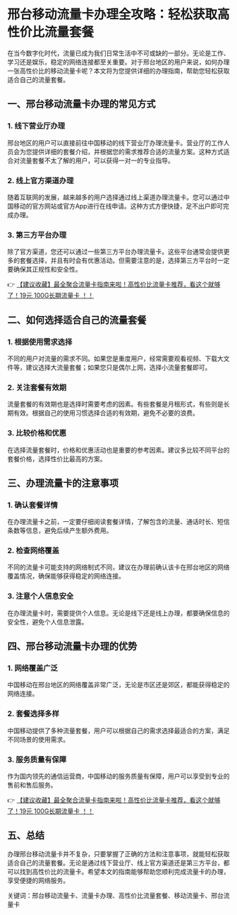 # 邢台移动流量卡办理全攻略：轻松获取高性价比流量套餐

在当今数字化时代，流量已成为我们日常生活中不可或缺的一部分。无论是工作、学习还是娱乐，稳定的网络连接都至关重要。对于邢台地区的用户来说，如何办理一张高性价比的移动流量卡呢？本文将为您提供详细的办理指南，帮助您轻松获取适合自己的流量套餐。

## 一、邢台移动流量卡办理的常见方式

### 1. 线下营业厅办理
邢台地区的用户可以直接前往中国移动的线下营业厅办理流量卡。营业厅的工作人员会为您提供详细的套餐介绍，并根据您的需求推荐合适的流量方案。这种方式适合对流量套餐不太了解的用户，可以获得一对一的专业指导。

### 2. 线上官方渠道办理
随着互联网的发展，越来越多的用户选择通过线上渠道办理流量卡。您可以通过中国移动的官方网站或官方App进行在线申请。这种方式方便快捷，足不出户即可完成办理。

### 3. 第三方平台办理
除了官方渠道，您还可以通过一些第三方平台办理流量卡。这些平台通常会提供更多的套餐选择，并且有时会有优惠活动。但需要注意的是，选择第三方平台时一定要确保其正规性和安全性。

👉 [【建议收藏】最全聚合流量卡指南来啦！高性价比流量卡推荐，看这个就够了！19元 100G长期流量卡 ！！](https://bit.ly/Liuliangka)

## 二、如何选择适合自己的流量套餐

### 1. 根据使用需求选择
不同的用户对流量的需求不同。如果您是重度用户，经常需要观看视频、下载大文件等，建议选择大流量套餐；如果您只是偶尔上网，选择小流量套餐即可。

### 2. 关注套餐有效期
流量套餐的有效期也是选择时需要考虑的因素。有些套餐是月租形式，有些则是长期有效。根据自己的使用习惯选择合适的有效期，避免不必要的浪费。

### 3. 比较价格和优惠
在选择流量套餐时，价格和优惠活动也是重要的参考因素。建议多比较不同平台的套餐价格，选择性价比最高的方案。

## 三、办理流量卡的注意事项

### 1. 确认套餐详情
在办理流量卡之前，一定要仔细阅读套餐详情，了解包含的流量、通话时长、短信条数等信息，避免后续产生额外费用。

### 2. 检查网络覆盖
不同的流量卡可能支持的网络制式不同，建议在办理前确认该卡在邢台地区的网络覆盖情况，确保能够获得稳定的网络连接。

### 3. 注意个人信息安全
在办理流量卡时，需要提供个人信息。无论是线下还是线上办理，都要确保信息的安全性，避免个人信息泄露。

## 四、邢台移动流量卡办理的优势

### 1. 网络覆盖广泛
中国移动在邢台地区的网络覆盖非常广泛，无论是市区还是郊区，都能获得稳定的网络连接。

### 2. 套餐选择多样
中国移动提供了多种流量套餐，用户可以根据自己的需求选择最适合的方案，满足不同场景的使用需求。

### 3. 服务质量有保障
作为国内领先的通信运营商，中国移动的服务质量有保障，用户可以享受到专业的售前和售后服务。

👉 [【建议收藏】最全聚合流量卡指南来啦！高性价比流量卡推荐，看这个就够了！19元 100G长期流量卡 ！！](https://bit.ly/Liuliangka)

## 五、总结

办理邢台移动流量卡并不复杂，只要掌握了正确的方法和注意事项，就能轻松获取适合自己的流量套餐。无论是通过线下营业厅、线上官方渠道还是第三方平台，都可以找到高性价比的流量卡。希望本文的指南能够帮助您顺利完成流量卡的办理，享受便捷的网络服务。

关键词：邢台移动流量卡、流量卡办理、高性价比流量套餐、移动流量卡、邢台流量卡